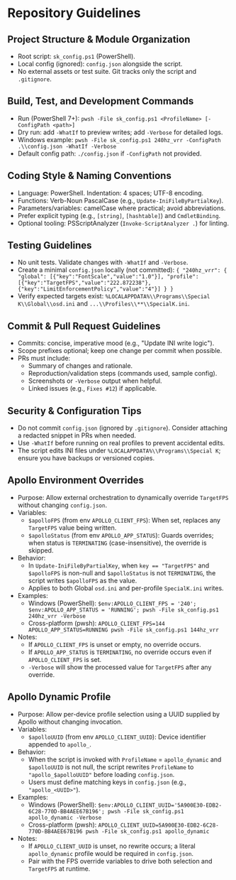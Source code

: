 # Repository Guidelines

## Project Structure & Module Organization
- Root script: `sk_config.ps1` (PowerShell).
- Local config (ignored): `config.json` alongside the script.
- No external assets or test suite. Git tracks only the script and `.gitignore`.

## Build, Test, and Development Commands
- Run (PowerShell 7+): `pwsh -File sk_config.ps1 <ProfileName> [-ConfigPath <path>]`
- Dry run: add `-WhatIf` to preview writes; add `-Verbose` for detailed logs.
- Windows example: `pwsh -File sk_config.ps1 240hz_vrr -ConfigPath .\\config.json -WhatIf -Verbose`
- Default config path: `./config.json` if `-ConfigPath` not provided.

## Coding Style & Naming Conventions
- Language: PowerShell. Indentation: 4 spaces; UTF-8 encoding.
- Functions: Verb-Noun PascalCase (e.g., `Update-IniFileByPartialKey`).
- Parameters/variables: camelCase where practical; avoid abbreviations.
- Prefer explicit typing (e.g., `[string]`, `[hashtable]`) and `CmdletBinding`.
- Optional tooling: PSScriptAnalyzer (`Invoke-ScriptAnalyzer .`) for linting.

## Testing Guidelines
- No unit tests. Validate changes with `-WhatIf` and `-Verbose`.
- Create a minimal `config.json` locally (not committed):
  `{ "240hz_vrr": { "global": [{"key":"FontScale","value":"1.0"}], "profile": [{"key":"TargetFPS","value":"222.872238"},{"key":"LimitEnforcementPolicy","value":"4"}] } }`
- Verify expected targets exist:
  `%LOCALAPPDATA%\\Programs\\Special K\\Global\\osd.ini` and `...\\Profiles\\**\\SpecialK.ini`.

## Commit & Pull Request Guidelines
- Commits: concise, imperative mood (e.g., "Update INI write logic").
- Scope prefixes optional; keep one change per commit when possible.
- PRs must include:
  - Summary of changes and rationale.
  - Reproduction/validation steps (commands used, sample config).
  - Screenshots or `-Verbose` output when helpful.
  - Linked issues (e.g., `Fixes #12`) if applicable.

## Security & Configuration Tips
- Do not commit `config.json` (ignored by `.gitignore`). Consider attaching a redacted snippet in PRs when needed.
- Use `-WhatIf` before running on real profiles to prevent accidental edits.
- The script edits INI files under `%LOCALAPPDATA%\\Programs\\Special K`; ensure you have backups or versioned copies.

## Apollo Environment Overrides
- Purpose: Allow external orchestration to dynamically override `TargetFPS` without changing `config.json`.
- Variables:
  - `$apolloFPS` (from env `APOLLO_CLIENT_FPS`): When set, replaces any `TargetFPS` value being written.
  - `$apolloStatus` (from env `APOLLO_APP_STATUS`): Guards overrides; when status is `TERMINATING` (case-insensitive), the override is skipped.
- Behavior:
  - In `Update-IniFileByPartialKey`, when `key == "TargetFPS"` and `$apolloFPS` is non-null and `$apolloStatus` is not `TERMINATING`, the script writes `$apolloFPS` as the value.
  - Applies to both Global `osd.ini` and per-profile `SpecialK.ini` writes.
- Examples:
  - Windows (PowerShell): ``$env:APOLLO_CLIENT_FPS = '240'; $env:APOLLO_APP_STATUS = 'RUNNING'; pwsh -File sk_config.ps1 240hz_vrr -Verbose``
  - Cross-platform (pwsh): ``APOLLO_CLIENT_FPS=144 APOLLO_APP_STATUS=RUNNING pwsh -File sk_config.ps1 144hz_vrr``
- Notes:
  - If `APOLLO_CLIENT_FPS` is unset or empty, no override occurs.
  - If `APOLLO_APP_STATUS` is `TERMINATING`, no override occurs even if `APOLLO_CLIENT_FPS` is set.
  - `-Verbose` will show the processed value for `TargetFPS` after any override.

## Apollo Dynamic Profile
- Purpose: Allow per-device profile selection using a UUID supplied by Apollo without changing invocation.
- Variables:
  - `$apolloUUID` (from env `APOLLO_CLIENT_UUID`): Device identifier appended to `apollo_`.
- Behavior:
  - When the script is invoked with `ProfileName` = `apollo_dynamic` and `$apolloUUID` is not null, the script rewrites `ProfileName` to `"apollo_$apolloUUID"` before loading `config.json`.
  - Users must define matching keys in `config.json` (e.g., `"apollo_<UUID>"`).
- Examples:
  - Windows (PowerShell): ``$env:APOLLO_CLIENT_UUID='5A900E30-EDB2-6C28-770D-BB4AEE67B196'; pwsh -File sk_config.ps1 apollo_dynamic -Verbose``
  - Cross-platform (pwsh): ``APOLLO_CLIENT_UUID=5A900E30-EDB2-6C28-770D-BB4AEE67B196 pwsh -File sk_config.ps1 apollo_dynamic``
- Notes:
  - If `APOLLO_CLIENT_UUID` is unset, no rewrite occurs; a literal `apollo_dynamic` profile would be required in `config.json`.
  - Pair with the FPS override variables to drive both selection and `TargetFPS` at runtime.
